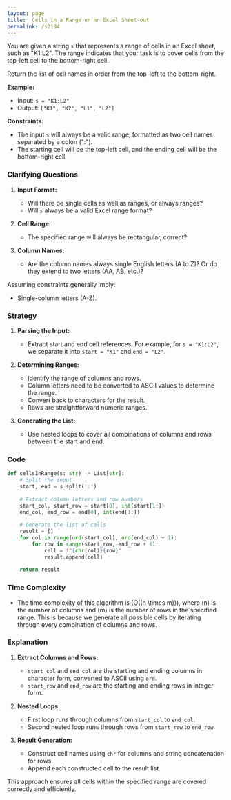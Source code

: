 ```yaml
---
layout: page
title:  Cells in a Range on an Excel Sheet-out
permalink: /s2194
---
```


You are given a string `s` that represents a range of cells in an Excel sheet, such as "K1:L2". The range indicates that your task is to cover cells from the top-left cell to the bottom-right cell.

Return the list of cell names in order from the top-left to the bottom-right.

**Example:**
- Input: `s = "K1:L2"`
- Output: `["K1", "K2", "L1", "L2"]`

**Constraints:**
- The input `s` will always be a valid range, formatted as two cell names separated by a colon (":").
- The starting cell will be the top-left cell, and the ending cell will be the bottom-right cell.

### Clarifying Questions

1. **Input Format:**
   - Will there be single cells as well as ranges, or always ranges?
   - Will `s` always be a valid Excel range format?

2. **Cell Range:**
   - The specified range will always be rectangular, correct?

3. **Column Names:**
   - Are the column names always single English letters (A to Z)? Or do they extend to two letters (AA, AB, etc.)?

Assuming constraints generally imply:
- Single-column letters (A-Z).

### Strategy

1. **Parsing the Input:**
   - Extract start and end cell references. For example, for `s = "K1:L2"`, we separate it into `start = "K1"` and `end = "L2"`.

2. **Determining Ranges:**
   - Identify the range of columns and rows.
   - Column letters need to be converted to ASCII values to determine the range.
   - Convert back to characters for the result.
   - Rows are straightforward numeric ranges.

3. **Generating the List:**
   - Use nested loops to cover all combinations of columns and rows between the start and end.

### Code

```python
def cellsInRange(s: str) -> List[str]:
    # Split the input
    start, end = s.split(':')
    
    # Extract column letters and row numbers
    start_col, start_row = start[0], int(start[1:])
    end_col, end_row = end[0], int(end[1:])
    
    # Generate the list of cells
    result = []
    for col in range(ord(start_col), ord(end_col) + 1):
        for row in range(start_row, end_row + 1):
            cell = f"{chr(col)}{row}"
            result.append(cell)
    
    return result
```

### Time Complexity

- The time complexity of this algorithm is \(O((n \times m))\), where \(n\) is the number of columns and \(m\) is the number of rows in the specified range. This is because we generate all possible cells by iterating through every combination of columns and rows.

### Explanation

1. **Extract Columns and Rows:**
   - `start_col` and `end_col` are the starting and ending columns in character form, converted to ASCII using `ord`.
   - `start_row` and `end_row` are the starting and ending rows in integer form.

2. **Nested Loops:**
   - First loop runs through columns from `start_col` to `end_col`.
   - Second nested loop runs through rows from `start_row` to `end_row`.

3. **Result Generation:**
   - Construct cell names using `chr` for columns and string concatenation for rows.
   - Append each constructed cell to the result list.

This approach ensures all cells within the specified range are covered correctly and efficiently.